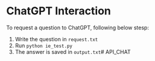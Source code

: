 # ChatGPT Interaction

To request a question to ChatGPT, following below stesp:
1. Write the question in `request.txt` 
2. Run `python ie_test.py`
3. The answer is saved in `output.txt`#   A P I _ C H A T  
 